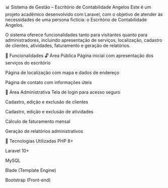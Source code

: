 📊 Sistema de Gestão – Escritório de Contabilidade Angelos
Este é um projeto acadêmico desenvolvido com Laravel, com o objetivo de atender às necessidades de uma persona fictícia: o Escritório de Contabilidade Angelos.

O sistema oferece funcionalidades tanto para visitantes quanto para administradores, incluindo apresentação de serviços, localização, cadastro de clientes, atividades, faturamento e geração de relatórios.

📌 Funcionalidades
🔓 Área Pública
Página inicial com apresentação dos serviços do escritório

Página de localização com mapa e dados de endereço

Página de contato com informações úteis

🔐 Área Administrativa
Tela de login para acesso seguro

Cadastro, edição e exclusão de clientes

Cadastro, edição e exclusão de atividades

Cálculo de faturamento mensal

Geração de relatórios administrativos

🚀 Tecnologias Utilizadas
PHP 8+

Laravel 10+

MySQL

Blade (Template Engine)

Bootstrap (Front-end)

